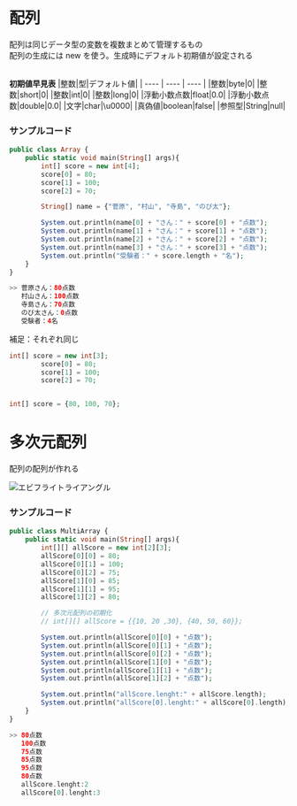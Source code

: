 # 配列

配列は同じデータ型の変数を複数まとめて管理するもの<br>
配列の生成には new を使う。生成時にデフォルト初期値が設定される<br><br>

**初期値早見表**
|整数|型|デフォルト値|
| ---- | ---- | ---- |
|整数|byte|0|
|整数|short|0|
|整数|int|0|
|整数|long|0|
|浮動小数点数|float|0.0|
|浮動小数点数|double|0.0|
|文字|char|\u0000|
|真偽値|boolean|false|
|参照型|String|null|

### サンプルコード
```php
public class Array {
    public static void main(String[] args){
        int[] score = new int[4];
        score[0] = 80;
        score[1] = 100;
        score[2] = 70;

        String[] name = {"菅原", "村山", "寺島", "のび太"};

        System.out.println(name[0] + "さん：" + score[0] + "点数");
        System.out.println(name[1] + "さん：" + score[1] + "点数");
        System.out.println(name[2] + "さん：" + score[2] + "点数");
        System.out.println(name[3] + "さん：" + score[3] + "点数");
        System.out.println("受験者：" + score.length + "名");
    }
}

>> 菅原さん：80点数
   村山さん：100点数
   寺島さん：70点数
   のび太さん：0点数
   受験者：4名
```
補足：それぞれ同じ
```php
int[] score = new int[3];
        score[0] = 80;
        score[1] = 100;
        score[2] = 70;


int[] score = {80, 100, 70};
```
# 多次元配列

配列の配列が作れる

![エビフライトライアングル](https://i0.wp.com/it-level-up.club/wp-content/uploads/2017/09/array3.gif)

### サンプルコード
```php
public class MultiArray {
    public static void main(String[] args){
        int[][] allScore = new int[2][3];
        allScore[0][0] = 80;
        allScore[0][1] = 100;
        allScore[0][2] = 75;
        allScore[1][0] = 85;
        allScore[1][1] = 95;
        allScore[1][2] = 80;

        // 多次元配列の初期化
        // int[][] allScore = {{10, 20 ,30}, {40, 50, 60}};

        System.out.println(allScore[0][0] + "点数");
        System.out.println(allScore[0][1] + "点数");
        System.out.println(allScore[0][2] + "点数");
        System.out.println(allScore[1][0] + "点数");
        System.out.println(allScore[1][1] + "点数");
        System.out.println(allScore[1][2] + "点数");

        System.out.println("allScore.lenght:" + allScore.length);
        System.out.println("allScore[0].lenght:" + allScore[0].length);
    } 
}

>> 80点数
   100点数
   75点数
   85点数
   95点数
   80点数
   allScore.lenght:2
   allScore[0].lenght:3
```
